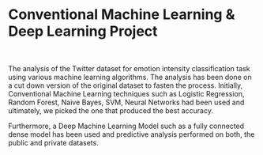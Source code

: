 # Conventional Machine Learning & Deep Learning Project

&nbsp;

The analysis of the Twitter dataset for emotion intensity classification task using various machine learning algorithms. The analysis has been done on a cut down version of the original dataset to fasten the process. Initially, Conventional Machine Learning techniques such as Logistic Regression, Random Forest, Naive Bayes, SVM, Neural Networks had been used and ultimately, we picked the one that produced the best accuracy.

Furthermore, a Deep Machine Learning Model such as a fully connected dense model has been used and predictive analysis performed on both, the public and private datasets.
